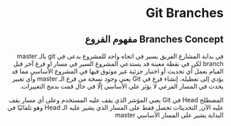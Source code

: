 <div dir=rtl >

# Git Branches

## Branches Concept  مفهوم الفروع
في بداية المشارع الفريق يسير في اتجاه واحد للمشروع يدعى في git بالـ master branch لكن في نقطة معينة قد يستدعي المشروع السير في مسار او فرع آخر قبل القيام بعمل أي تحديث أو اختبار جزئية غير موثوق فيها في المشروع الأساسي مما قد يؤدي إلى تعطيله. إنشاء فرع في Git يعني وجود نسخة من فرع الـ master وأي تغيير يحدث في المسار الفرعي لا يؤثر على الأساسي إلّا في حال قمت بدمج التغييرات. 

المصطلح Head في Git يعني المؤشر الذي يقف عليه المستخدم وعلى أي مسار يقف عليه الآن, التحديثات تحصل فقط على المسار الذي يشير عليه الـ Head وهو تلقائيًا في البداية يشير على المسار الأساسي master 

</div>